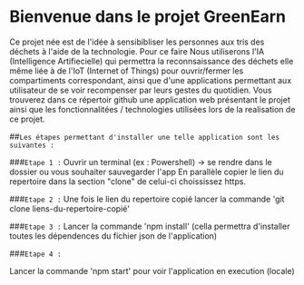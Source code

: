# Bienvenue dans le projet GreenEarn

Ce projet née est de l'idée à sensibibliser les personnes aux tris des déchets à l'aide de la technologie.
Pour ce faire Nous utiliserons l'IA (Intelligence Artifiecielle) qui permettra la reconnsaissance des déchets elle même liée à de l'IoT (Internet of Things) pour ouvrir/fermer les compartiments correspondant, ainsi que d'une applications permettant aux utilisateur de se voir recompenser par leurs gestes du quotidien.
Vous trouverez dans ce répertoir github une application web présentant le projet ainsi que les fonctionnalitées / technologies utilisées lors de la realisation de ce projet.


##`Les étapes permettant d'installer une telle application sont les suivantes :`

###`Etape 1 :`
Ouvrir un terminal (ex : Powershell) -> se rendre dans le dossier ou vous souhaiter sauvegarder l'app
En parallèle copier le lien du repertoire dans la section "clone" de celui-ci choississez https.

###`Etape 2 :`
Une fois le lien du repertoire copié lancer la commande 'git clone liens-du-repertoire-copié'

###`Etape 3 :`
Lancer la commande 'npm install' (cella permettra d'installer toutes les dépendences du fichier json de l'application)

###`Etape 4 :`

Lancer la commande 'npm start' pour voir l'application en execution (locale)


